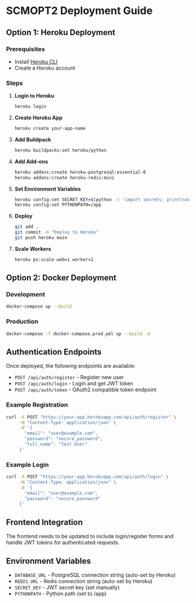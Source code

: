 # SCMOPT2 Deployment Guide

## Option 1: Heroku Deployment

### Prerequisites
- Install [Heroku CLI](https://devcenter.heroku.com/articles/heroku-cli)
- Create a Heroku account

### Steps

1. **Login to Heroku**
   ```bash
   heroku login
   ```

2. **Create Heroku App**
   ```bash
   heroku create your-app-name
   ```

3. **Add Buildpack**
   ```bash
   heroku buildpacks:set heroku/python
   ```

4. **Add Add-ons**
   ```bash
   heroku addons:create heroku-postgresql:essential-0
   heroku addons:create heroku-redis:mini
   ```

5. **Set Environment Variables**
   ```bash
   heroku config:set SECRET_KEY=$(python -c 'import secrets; print(secrets.token_hex(32))')
   heroku config:set PYTHONPATH=/app
   ```

6. **Deploy**
   ```bash
   git add .
   git commit -m "Deploy to Heroku"
   git push heroku main
   ```

7. **Scale Workers**
   ```bash
   heroku ps:scale web=1 worker=1
   ```

## Option 2: Docker Deployment

### Development
```bash
docker-compose up --build
```

### Production
```bash
docker-compose -f docker-compose.prod.yml up --build -d
```

## Authentication Endpoints

Once deployed, the following endpoints are available:

- `POST /api/auth/register` - Register new user
- `POST /api/auth/login` - Login and get JWT token  
- `POST /api/auth/token` - OAuth2 compatible token endpoint

### Example Registration
```bash
curl -X POST "https://your-app.herokuapp.com/api/auth/register" \
     -H "Content-Type: application/json" \
     -d '{
       "email": "user@example.com",
       "password": "secure_password",
       "full_name": "Test User"
     }'
```

### Example Login
```bash
curl -X POST "https://your-app.herokuapp.com/api/auth/login" \
     -H "Content-Type: application/json" \
     -d '{
       "email": "user@example.com", 
       "password": "secure_password"
     }'
```

## Frontend Integration

The frontend needs to be updated to include login/register forms and handle JWT tokens for authenticated requests.

## Environment Variables

- `DATABASE_URL` - PostgreSQL connection string (auto-set by Heroku)
- `REDIS_URL` - Redis connection string (auto-set by Heroku)
- `SECRET_KEY` - JWT secret key (set manually)
- `PYTHONPATH` - Python path (set to /app)